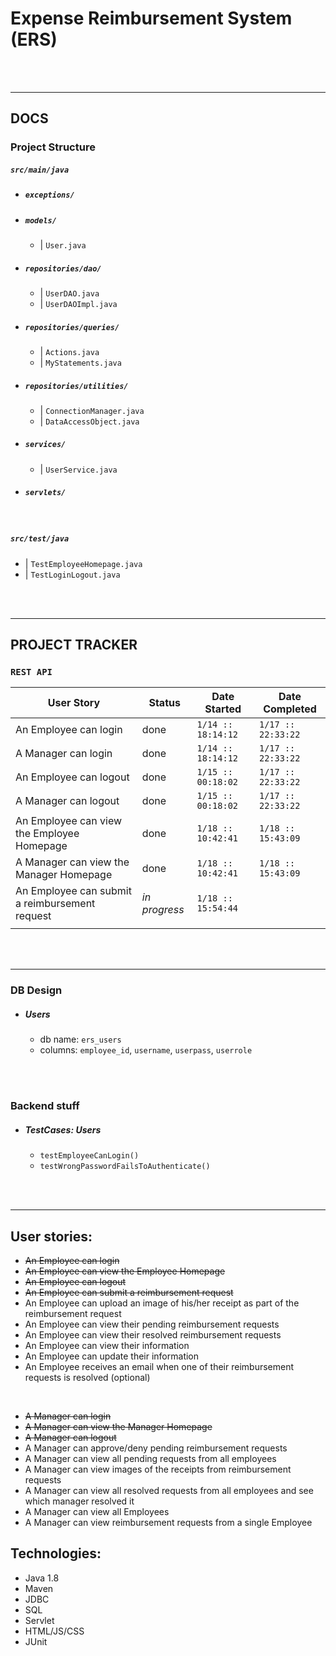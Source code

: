 # Expense Reimbursement System (ERS)

<br><br>

---
## DOCS

### Project Structure

##### *`src/main/java`*
- ##### `exceptions/`
- ##### `models/`
  * | `User.java`
- ##### `repositories/dao/`
  * | `UserDAO.java`
  * | `UserDAOImpl.java`
- ##### `repositories/queries/`
  * | `Actions.java`
  * | `MyStatements.java`
- ##### `repositories/utilities/`
  * | `ConnectionManager.java`
  * | `DataAccessObject.java`
- ##### `services/`
  * | `UserService.java`
- ##### `servlets/`

<br>

##### *`src/test/java`*
- | `TestEmployeeHomepage.java`
- | `TestLoginLogout.java`

<br><br>

---

## PROJECT TRACKER

### `REST API`

| User Story | Status | Date Started | Date Completed
|-|-|-|-|
| An Employee can login | done | `1/14 :: 18:14:12` | `1/17 :: 22:33:22` |
| A Manager can login | done | `1/14 :: 18:14:12` | `1/17 :: 22:33:22` |
| An Employee can logout | done | `1/15 :: 00:18:02` | `1/17 :: 22:33:22` |
| A Manager can logout | done | `1/15 :: 00:18:02` | `1/17 :: 22:33:22` |
| An Employee can view the Employee Homepage | done | `1/18 :: 10:42:41` | `1/18 :: 15:43:09` |
| A Manager can view the Manager Homepage | done | `1/18 :: 10:42:41` | `1/18 :: 15:43:09` |
| An Employee can submit a reimbursement request | *in progress* | `1/18 :: 15:54:44` |  |
|  |  |  |  |

<br><br>

---
### DB Design
- ##### Users
  * db name: `ers_users`
  * columns: `employee_id`, `username`, `userpass`, `userrole`

<br><br>

### Backend stuff
- ##### TestCases: Users
  * `testEmployeeCanLogin()`
  * `testWrongPasswordFailsToAuthenticate()`

<br><br>

---
## User stories:
- ~~An Employee can login~~
- ~~An Employee can view the Employee Homepage~~
- ~~An Employee can logout~~
- ~~An Employee can submit a reimbursement request~~
- An Employee can upload an image of his/her receipt as part of the reimbursement request
- An Employee can view their pending reimbursement requests
- An Employee can view their resolved reimbursement requests
- An Employee can view their information
- An Employee can update their information
- An Employee receives an email when one of their reimbursement requests is resolved (optional)

<br>

- ~~A Manager can login~~
- ~~A Manager can view the Manager Homepage~~
- ~~A Manager can logout~~
- A Manager can approve/deny pending reimbursement requests
- A Manager can view all pending requests from all employees
- A Manager can view images of the receipts from reimbursement requests
- A Manager can view all resolved requests from all employees and see which manager resolved it
- A Manager can view all Employees
- A Manager can view reimbursement requests from a single Employee

## Technologies:
- Java 1.8
- Maven
- JDBC
- SQL
- Servlet
- HTML/JS/CSS
- JUnit
